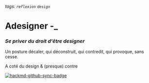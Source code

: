 ###### tags: `reflexion` `design`

# Adesigner -_
### *Se priver du droit d'être designer*

Un posture décaler, qui déconstruit, qui contredit, qui provoque, sans cesse.

A coté du design & (presque) contre


[![hackmd-github-sync-badge](https://hackmd.io/I4II_IevRJeDMTFiWPBx8g/badge)](https://hackmd.io/I4II_IevRJeDMTFiWPBx8g)
